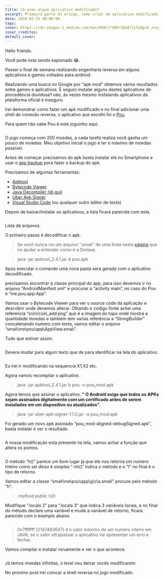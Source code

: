 ```yaml
---
title: Já usou algum aplicativo modificado?
excerpt: Primeira parte do artigo, como criar um aplicativo modificado para fins de estudo.
date: 2020-02-25 00:00:00
tags:
cover: https://cdn-images-1.medium.com/max/800/1*6DFc5bbE7cL5uQpzk_nvog.png
cover_creditos:
default_cover:
---
```


Hello friends.

Você pode esta sendo espionado 😂.

Passei o final de semana realizando engenharia reversa em alguns aplicativos e games voltados para android.

Realizando uma busca no Google por “apk mod” obtemos vários resultados entre games e aplicativos. É seguro instalar alguns destes aplicativos de procedência duvidosa? não, ás vezes mesmo instalando aplicativos da plataforma oficial é inseguro.

Irei demonstrar como fazer um apk modificado e no final adicionar uma shell de conexão reversa, o aplicativo que escolhi foi o [Pou](https://play.google.com/store/apps/details?id=me.pou.app).

Para quem não sabe Pou é este joguinho aqui.

<figure class="image">
      <img src="https://cdn-images-1.medium.com/max/800/1*6DFc5bbE7cL5uQpzk_nvog.png" alt="">
      <figcaption></figcaption>
    </figure>

O jogo começa com 200 moedas, a cada tarefa realiza você ganha um pouco de moedas. Meu objetivo inicial o jogo e ter o máximo de moedas possível.

Antes de começar precisamos do apk basta instalar ele no Smartphone e usar o [app backup](https://play.google.com/store/apps/details?id=mobi.usage.appbackup&hl=pt_BR) para fazer o backup do apk.

Precisamos de algumas ferramentas:

*   [Apktool](https://ibotpeaches.github.io/Apktool/)
*   [Bytecode Viewer](https://github.com/konloch/bytecode-viewer/releases)
*   [Java Decompiler (jd-gui)](http://java-decompiler.github.io/)
*   [Uber Apk Signer](https://github.com/patrickfav/uber-apk-signer)
*   [Visual Studio Code](https://code.visualstudio.com/) (ou qualquer outro editor de texto)

Depois de baixar/instalar os aplicativos, a lista ficara parecida com esta.

<figure class="image">
      <img src="https://cdn-images-1.medium.com/max/800/1*xQ0HKMuiqZ0Og-tD1Er-TA.png" alt="">
      <figcaption></figcaption>
    </figure>

Lista de arquivos.

O primeiro passo é decodificar o apk.

> Se você nunca viu um arquivo “.smali” de uma linda nesta [página](https://source.android.com/devices/tech/dalvik/dalvik-bytecode) que ira ajudar a entender como é a Sintaxe.

> java -jar apktool\_2.4.1.jar d pou.apk

Apos executar o comando uma nova pasta sera gerada com o aplicativo decodificado.

precisamos encontrar a classe principal do app, para isso devemos ir no arquivo “AndroidManifest.xml” e procurar a “activity main”, no caso do Pou é “me.pou.app.App”.

Vamos usar o Bytecode Viewer para ver o source code da aplicação e descobrir onde devemos alterar. Olhando o código fonte achei uma referencia “coin/coin\_add.png” que é a imagem do topo onde mostra a quantidade moedas e também tem varias referência a “StringBuilder” concatenando numero com texto, vamos editar o arquivo “smali\\me\\pou\\app\\AppView.smali”.

Tudo que estiver assim.

<figure class="image">
      <img src="https://cdn-images-1.medium.com/max/800/1*Wrz4XPyBXrqXK7N6p698gA.png" alt="">
      <figcaption></figcaption>
    </figure>

Devera mudar para algum texto que de para identificar na tela do aplicativo.

<figure class="image">
      <img src="https://cdn-images-1.medium.com/max/800/1*2yu45lxW36Ga1F__FOGGYA.png" alt="">
      <figcaption></figcaption>
    </figure>

Eu irei ir modificando na sequencia X1,X2 etc.

Agora vamos recompilar o aplicativo.

> java -jar apktool\_2.4.1.jar b pou -o pou\_mod.apk

Agora temos que assinar o aplicativo, **“ O Android exige que todos os APKs sejam assinados digitalmente com um certificado antes de serem instalados em um dispositivo ou atualizados”.**

> java -jar uber-apk-signer-1.1.0.jar -a pou\_mod.apk

Foi gerado um novo apk assinado “pou\_mod-aligned-debugSigned.apk”, basta instalar e ver o resultado.

<figure class="image">
      <img src="https://cdn-images-1.medium.com/max/800/1*mZ2VDeDKJbMw9n9nXDSUZQ.png" alt="">
      <figcaption></figcaption>
    </figure>

A nossa modificação esta presente na tela, vamos achar a função que altera os pontos.

<figure class="image">
      <img src="https://cdn-images-1.medium.com/max/800/1*CpcvDAqtiO-lNDGcXPGClw.png" alt="">
      <figcaption></figcaption>
    </figure>

O método “h()” parece um bom lugar já que ele nos retorna um numero inteiro como sei disso é simples “->h()” indica o método e o “I” no final é o tipo de retorno.

Vamos editar a classe “smali\\me\\pou\\app\\g\\c\\a.smali” procure pelo método “h”.

> .method public h()I

Modifique “.locals 2” para “.locals 3” que indica 3 variáveis locais, e no final do método declare uma variável e mude a variável de retorno, ficara parecido com o exemplo abaixo.

<figure class="image">
      <img src="https://cdn-images-1.medium.com/max/800/1*jB6Ug6w2ByOVpU713-nzEw.png" alt="">
      <figcaption></figcaption>
    </figure>

> 0x7fffffff (2147483647) é o valor máximo de um numero inteiro em JAVA, se o valor ultrapassar o aplicativo vai apresentar um erro e fechar.

Vamos compilar e instalar novamente e ver o que acontece.

<figure class="image">
      <img src="https://cdn-images-1.medium.com/max/800/1*czhr7qWAr-uHTYSNoSY4VQ.png" alt="">
      <figcaption></figcaption>
    </figure>

Já temos moedas infinitas, o level vou deixar vocês modificarem.

No próximo post irei colocar a shell reversa no jogo modificado.
